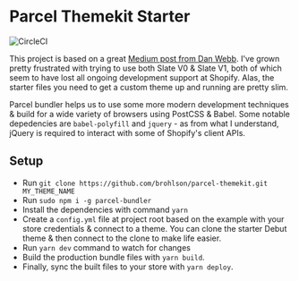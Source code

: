 # Parcel Themekit Starter

![CircleCI](https://circleci.com/gh/brohlson/parcel-themekit/tree/master.svg?style=svg&circle-token=618ffce7f07a7fc7cd45b5bf4e55d4f14787a3b4)

This project is based on a great [Medium post from Dan Webb](https://medium.com/@danwebb/better-shopify-theme-development-with-parcel-js-704f17f367fc). I've grown pretty frustrated with trying to use both Slate V0 & Slate V1, both of which seem to have lost all ongoing development support at Shopify. Alas, the starter files you need to get a custom theme up and running are pretty slim.

Parcel bundler helps us to use some more modern development techniques & build for a wide variety of browsers using PostCSS & Babel. Some notable depedencies are `babel-polyfill` and `jquery` - as from what I understand, jQuery is required to interact with some of Shopify's client APIs.

## Setup

- Run `git clone https://github.com/brohlson/parcel-themekit.git MY_THEME_NAME`
- Run `sudo npm i -g parcel-bundler`
- Install the dependencies with command `yarn`
- Create a `config.yml` file at project root based on the example with your store credentials & connect to a theme. You can clone the starter Debut theme & then connect to the clone to make life easier.
- Run `yarn dev` command to watch for changes
- Build the production bundle files with `yarn build`.
- Finally, sync the built files to your store with `yarn deploy`.
